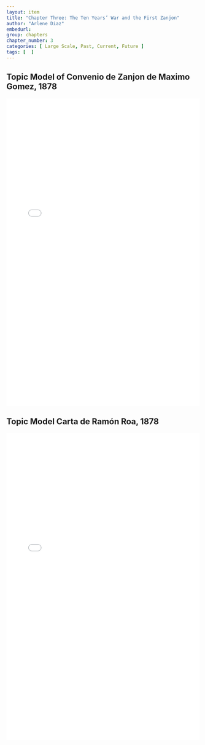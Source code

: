 ```yaml
---
layout: item
title: "Chapter Three: The Ten Years’ War and the First Zanjon"
author: "Arlene Diaz"
embedurl: 
group: chapters
chapter_number: 3
categories: [ Large Scale, Past, Current, Future ]
tags: [  ]
---
```


## Topic Model of Convenio de Zanjon de Maximo Gomez, 1878

<div>
<iframe style="width: 100%; height: 800px; border: none;" class="text-center" title="Collazo Book Similarity Heatmap" src="{{ site.baseurl }}/assets/chapter_three/corpus_1878_gomez_pyldavis_8_topics.html" webkitallowfullscreen mozallowfullscreen allowfullscreen></iframe>
</div>










## Topic Model Carta de Ramón Roa, 1878

<div>
<iframe style="width: 100%; height: 800px; border: none;" class="text-center" title="Collazo Book Similarity Heatmap" src="{{ site.baseurl }}/assets/chapter_three/corpus_1878_roa_pyldavis_8_topics.html" webkitallowfullscreen mozallowfullscreen allowfullscreen></iframe>
</div>
